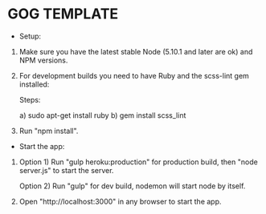 # GOG TEMPLATE

* Setup:

1) Make sure you have the latest stable Node (5.10.1 and later are ok) and NPM versions.

2) For development builds you need to have Ruby and the scss-lint gem installed:

    Steps:

    a) sudo apt-get install ruby
    b) gem install scss_lint

3) Run "npm install".

* Start the app:

1)
    Option 1) Run "gulp heroku:production" for production build, then "node server.js" to start the server.

    Option 2) Run "gulp" for dev build, nodemon will start node by itself.

2) Open "http://localhost:3000" in any browser to start the app.
